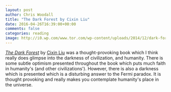 ```yaml
---
layout: post
author: Chris Woodall
title: "The Dark Forest by Cixin Liu"
date: 2016-04-26T16:39:00+00:00
comments: false
categories: reading
image: http://i0.wp.com/www.tor.com/wp-content/uploads/2014/12/dark-forest-cover.jpg?fit=475%2C%209999&crop=0%2C0%2C100%2C693px
---
```


[*The Dark Forest*](http://amzn.to/2e2gQtb) by [Cixin Liu](https://en.wikipedia.org/wiki/Liu_Cixin) was a thought-provoking book which I think really
does glimpse into the darkness of civilization, and humanity. There is some
subtle optimism presented throughout the book which puts much faith in humanity's (and other civilizations'). However, there is also a darkness which is presented which is
a disturbing answer to the Fermi paradox. It is thought provoking and really makes
you contemplate humanity's place in the universe.

